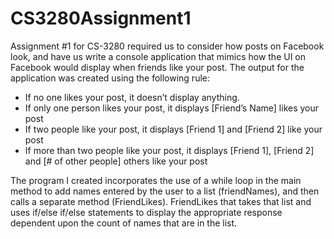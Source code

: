 # CS3280Assignment1

Assignment #1 for CS-3280 required us to consider how posts on Facebook look, and have us write a console application that mimics how the UI on Facebook would display when friends like your post. The output for the application was created using the following rule:

- If no one likes your post, it doesn’t display anything.
- If only one person likes your post, it displays [Friend’s Name] likes your post
- If two people like your post, it displays [Friend 1] and [Friend 2] like your post
- If more than two people like your post, it displays [Friend 1], [Friend 2] and [# of other people] others like your post

The program I created incorporates the use of a while loop in the main method to add names entered by the user to a list (friendNames), and then calls a separate method (FriendLikes). FriendLikes that takes that list and uses if/else if/else statements to display the appropriate response dependent upon the count of names that are in the list.
